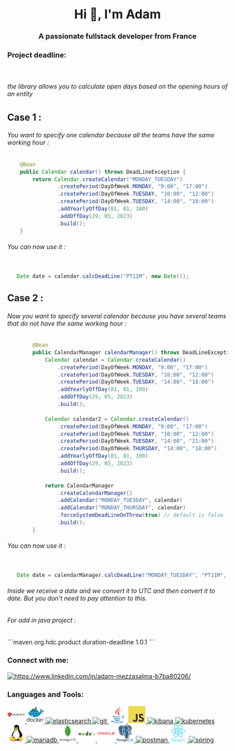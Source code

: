 <h1 align="center">Hi 👋, I'm Adam</h1>
<h3 align="center">A passionate fullstack developer from France</h3>

<h3 align="left">Project deadline:</h3>
<br/>
<h6>the library allows you to calculate open days based on the opening hours of an entity</h6>



## Case 1 : 


<h6>You want to specify one calendar because all the teams have the same working hour :</h6>

```java
    @Bean
    public Calendar calendar() throws DeadLineException {
        return Calendar.createCalendar("MONDAY_TUESDAY")
                .createPeriod(DayOfWeek.MONDAY, "9:00", "17:00")
                .createPeriod(DayOfWeek.TUESDAY, "10:00", "12:00")
                .createPeriod(DayOfWeek.TUESDAY, "14:00", "18:00")
                .addYearlyOffDay(01, 01, 100)
                .addOffDay(29, 05, 2023)
                .build();
    }
```

<h6>You can now use it :</h6>

```java

   Date date = calendar.calcDeadLine("PT11M", new Date());

```


## Case 2 : 


<h6>Now you want to specify several calendar because you have several teams that do not have the same working hour :</h6>

```java
        @Bean
        public CalendarManager calendarManager() throws DeadLineException {
            Calendar calendar = Calendar.createCalendar()
                .createPeriod(DayOfWeek.MONDAY, "9:00", "17:00")
                .createPeriod(DayOfWeek.TUESDAY, "10:00", "12:00")
                .createPeriod(DayOfWeek.TUESDAY, "14:00", "18:00")
                .addYearlyOffDay(01, 01, 100)
                .addOffDay(29, 05, 2023)
                .build();
    
            Calendar calendar2 = Calendar.createCalendar()
                .createPeriod(DayOfWeek.MONDAY, "9:00", "17:00")
                .createPeriod(DayOfWeek.TUESDAY, "10:00", "12:00")
                .createPeriod(DayOfWeek.TUESDAY, "14:00", "21:00")
                .createPeriod(DayOfWeek.THURSDAY, "14:00", "18:00")
                .addYearlyOffDay(01, 01, 100)
                .addOffDay(29, 05, 2023)
                .build();
    
            return CalendarManager
                .createCalendarManager()
                .addCalendar("MONDAY_TUESDAY", calendar)
                .addCalendar("MONDAY_THURSDAY", calendar)
                .forceSystemDeadLineOnThrow(true) // default is false
                .build();
        }
```

<h6>You can now use it :</h6>

```java

   Date date = calendarManager.calcDeadLine("MONDAY_TUESDAY", "PT11M", new Date());

```

<h6>Inside we receive a date and we convert it to UTC and then convert it to date. But you don’t need to pay attention to this.


<h6>For add in java project : </h6>
```maven 
<dependency>
  <groupId>org.hdc.product</groupId>
  <artifactId>duration-deadline</artifactId>
  <version>1.0.1</version>
</dependency>
```

<h3 align="left">Connect with me:</h3>
<p align="left">
<a href="https://linkedin.com/in/adam-mezzasalma-b7ba80206/" target="blank"><img align="center" src="https://raw.githubusercontent.com/rahuldkjain/github-profile-readme-generator/master/src/images/icons/Social/linked-in-alt.svg" alt="https://www.linkedin.com/in/adam-mezzasalma-b7ba80206/" height="30" width="40" /></a>
</p>

<h3 align="left">Languages and Tools:</h3>
<p align="left"> <a href="https://angular.io" target="_blank" rel="noreferrer"> <img src="https://raw.githubusercontent.com/devicons/devicon/master/icons/angularjs/angularjs-original-wordmark.svg" alt="angularjs" width="40" height="40"/> </a> <a href="https://www.docker.com/" target="_blank" rel="noreferrer"> <img src="https://raw.githubusercontent.com/devicons/devicon/master/icons/docker/docker-original-wordmark.svg" alt="docker" width="40" height="40"/> </a> <a href="https://www.elastic.co" target="_blank" rel="noreferrer"> <img src="https://www.vectorlogo.zone/logos/elastic/elastic-icon.svg" alt="elasticsearch" width="40" height="40"/> </a> <a href="https://git-scm.com/" target="_blank" rel="noreferrer"> <img src="https://www.vectorlogo.zone/logos/git-scm/git-scm-icon.svg" alt="git" width="40" height="40"/> </a> <a href="https://www.java.com" target="_blank" rel="noreferrer"> <img src="https://raw.githubusercontent.com/devicons/devicon/master/icons/java/java-original.svg" alt="java" width="40" height="40"/> </a> <a href="https://developer.mozilla.org/en-US/docs/Web/JavaScript" target="_blank" rel="noreferrer"> <img src="https://raw.githubusercontent.com/devicons/devicon/master/icons/javascript/javascript-original.svg" alt="javascript" width="40" height="40"/> </a> <a href="https://www.elastic.co/kibana" target="_blank" rel="noreferrer"> <img src="https://www.vectorlogo.zone/logos/elasticco_kibana/elasticco_kibana-icon.svg" alt="kibana" width="40" height="40"/> </a> <a href="https://kubernetes.io" target="_blank" rel="noreferrer"> <img src="https://www.vectorlogo.zone/logos/kubernetes/kubernetes-icon.svg" alt="kubernetes" width="40" height="40"/> </a> <a href="https://www.linux.org/" target="_blank" rel="noreferrer"> <img src="https://raw.githubusercontent.com/devicons/devicon/master/icons/linux/linux-original.svg" alt="linux" width="40" height="40"/> </a> <a href="https://mariadb.org/" target="_blank" rel="noreferrer"> <img src="https://www.vectorlogo.zone/logos/mariadb/mariadb-icon.svg" alt="mariadb" width="40" height="40"/> </a> <a href="https://www.mongodb.com/" target="_blank" rel="noreferrer"> <img src="https://raw.githubusercontent.com/devicons/devicon/master/icons/mongodb/mongodb-original-wordmark.svg" alt="mongodb" width="40" height="40"/> </a> <a href="https://nodejs.org" target="_blank" rel="noreferrer"> <img src="https://raw.githubusercontent.com/devicons/devicon/master/icons/nodejs/nodejs-original-wordmark.svg" alt="nodejs" width="40" height="40"/> </a> <a href="https://www.oracle.com/" target="_blank" rel="noreferrer"> <img src="https://raw.githubusercontent.com/devicons/devicon/master/icons/oracle/oracle-original.svg" alt="oracle" width="40" height="40"/> </a> <a href="https://www.postgresql.org" target="_blank" rel="noreferrer"> <img src="https://raw.githubusercontent.com/devicons/devicon/master/icons/postgresql/postgresql-original-wordmark.svg" alt="postgresql" width="40" height="40"/> </a> <a href="https://postman.com" target="_blank" rel="noreferrer"> <img src="https://www.vectorlogo.zone/logos/getpostman/getpostman-icon.svg" alt="postman" width="40" height="40"/> </a> <a href="https://reactjs.org/" target="_blank" rel="noreferrer"> <img src="https://raw.githubusercontent.com/devicons/devicon/master/icons/react/react-original-wordmark.svg" alt="react" width="40" height="40"/> </a> <a href="https://spring.io/" target="_blank" rel="noreferrer"> <img src="https://www.vectorlogo.zone/logos/springio/springio-icon.svg" alt="spring" width="40" height="40"/> </a> </p>

